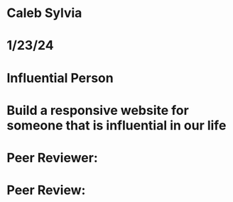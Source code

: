# Caleb Sylvia
# 1/23/24
# Influential Person
# Build a responsive website for someone that is influential in our life
# Peer Reviewer:
# Peer Review: 
